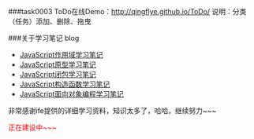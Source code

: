 ###task0003 ToDo在线Demo：http://qingflye.github.io/ToDo/
说明：分类（任务）添加、删除、拖曳

###关于学习笔记 blog

* [JavaScript作用域学习笔记](http://www.cnblogs.com/QingFlye/p/4480166.html)
* [JavaScript原型学习笔记](http://www.cnblogs.com/QingFlye/p/4480925.html)
* [JavaScript闭包学习笔记](http://www.cnblogs.com/QingFlye/p/4480952.html)
* [JavaScript构造函数学习笔记](http://www.cnblogs.com/QingFlye/p/4483842.html)
* [JavaScript面向对象编程学习笔记](http://www.cnblogs.com/QingFlye/p/4486279.html)

非常感谢ife提供的详细学习资料，知识太多了，哈哈，继续努力~~~

<p style="color:red">正在建设中~~~</a>

